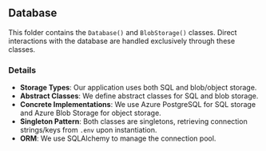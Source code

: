 ## Database

This folder contains the `Database()` and `BlobStorage()` classes. Direct interactions with the database are handled exclusively through these classes.

### Details

- **Storage Types**: Our application uses both SQL and blob/object storage.
- **Abstract Classes**: We define abstract classes for SQL and blob storage.
- **Concrete Implementations**: We use Azure PostgreSQL for SQL storage and Azure Blob Storage for object storage.
- **Singleton Pattern**: Both classes are singletons, retrieving connection strings/keys from `.env` upon instantiation.
- **ORM**: We use SQLAlchemy to manage the connection pool.
